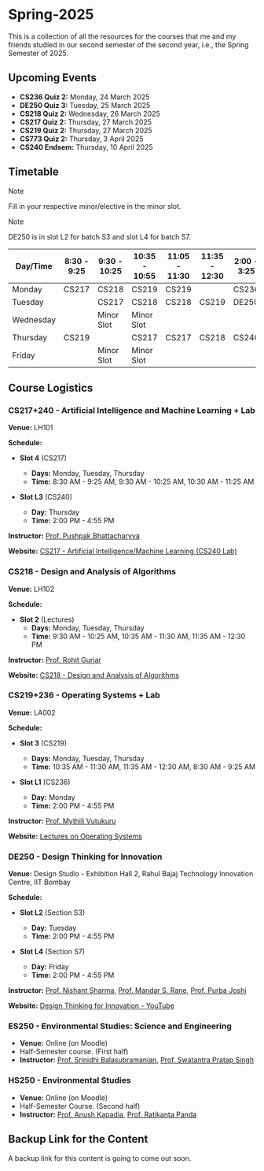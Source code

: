 # Spring-2025

This is a collection of all the resources for the courses that me and my friends studied in our second semester of the second year, i.e., the Spring Semester of 2025.

## Upcoming Events

- **CS236 Quiz 2:** Monday, 24 March 2025
- **DE250 Quiz 3:** Tuesday, 25 March 2025
- **CS218 Quiz 2:** Wednesday, 26 March 2025
- **CS217 Quiz 2:** Thursday, 27 March 2025
- **CS219 Quiz 2:** Thursday, 27 March 2025
- **CS773 Quiz 2:** Thursday, 3 April 2025
- **CS240 Endsem:** Thursday, 10 April 2025

## Timetable

> [!NOTE]  
> Fill in your respective minor/elective in the minor slot.

> [!NOTE]  
> DE250 is in slot L2 for batch S3 and slot L4 for batch S7.

| Day/Time  | 8:30 - 9:25 | 9:30 - 10:25  | 10:35 - 10:55 | 11:05 - 11:30  | 11:35 - 12:30 | 2:00 - 3:25  | 3:30 - 4:55 | 5:30 - 6:55 | 7:00 - 8:25 |
| ------------- | ------------- | ------------- | ------------- | ------------- | ------------- | ------------- | ------------- | ------------- | ------------- |
| Monday | CS217 | CS218 | CS219 | CS219 |   | CS236 | CS236 |   |   |
| Tuesday |   | CS217 | CS218 | CS218 | CS219 | DE250 | DE250 |   |   |
| Wednesday |   | Minor Slot | Minor Slot |   |   |   |   |   |   |
| Thursday | CS219 |   | CS217 | CS217 | CS218 | CS240 | CS240 |   |   |
| Friday |   | Minor Slot | Minor Slot |   |   |   |   |   |   |

## Course Logistics

### CS217+240 - Artificial Intelligence and Machine Learning + Lab

**Venue:** LH101

**Schedule:**

- **Slot 4** (CS217)
  - **Days:** Monday, Tuesday, Thursday 
  - **Time:** 8:30 AM - 9:25 AM, 9:30 AM - 10:25 AM, 10:30 AM - 11:25 AM

- **Slot L3** (CS240)
  - **Day:** Thursday
  - **Time:** 2:00 PM - 4:55 PM
 
**Instructor:** [Prof. Pushpak Bhattacharyya](https://www.cse.iitb.ac.in/~pb/)

**Website:** [CS217 - Artificial Intelligence/Machine Learning (CS240 Lab)](https://www.cse.iitb.ac.in/~cs217/2025/)


### CS218 - Design and Analysis of Algorithms

**Venue:** LH102

**Schedule:**

- **Slot 2** (Lectures)
  - **Days:** Monday, Tuesday, Thursday
  - **Time:** 9:30 AM - 10:25 AM, 10:35 AM - 11:30 AM, 11:35 AM - 12:30 PM
 
**Instructor:** [Prof. Rohit Gurjar](https://www.cse.iitb.ac.in/~rgurjar/)

**Website:** [CS218 - Design and Analysis of Algorithms](https://www.cse.iitb.ac.in/~rgurjar/CS218-2025/)


### CS219+236 - Operating Systems + Lab

**Venue:** LA002

**Schedule:**

- **Slot 3** (CS219)
  - **Days:** Monday, Tuesday, Thursday
  - **Time:** 10:35 AM - 11:30 AM, 11:35 AM - 12:30 AM, 8:30 AM - 9:25 AM

- **Slot L1** (CS236)
  - **Day:** Monday
  - **Time:** 2:00 PM - 4:55 PM
 
**Instructor:** [Prof. Mythili Vutukuru](https://www.cse.iitb.ac.in/~mythili/)

**Website:** [Lectures on Operating Systems](https://www.cse.iitb.ac.in/~mythili/os/)


### DE250 - Design Thinking for Innovation

**Venue:** Design Studio - Exhibition Hall 2, Rahul Bajaj Technology Innovation Centre, IIT Bombay

**Schedule:**

- **Slot L2** (Section S3)
  - **Day:** Tuesday
  - **Time:** 2:00 PM - 4:55 PM

- **Slot L4** (Section S7)
  - **Day:** Friday
  - **Time:** 2:00 PM - 4:55 PM
 
**Instructor:** [Prof. Nishant Sharma](https://www.idc.iitb.ac.in/people/faculty/sharma-nishant), [Prof. Mandar S. Rane](https://mrane.com/), [Prof. Purba Joshi](https://www.idc.iitb.ac.in/people/faculty/joshi-purba)

**Website:** [Design Thinking for Innovation - YouTube](https://www.youtube.com/@DesignThinkingforInnovation)


### ES250 - Environmental Studies: Science and Engineering

- **Venue:** Online (on Moodle)
- Half-Semester course. (First half)
- **Instructor:** [Prof. Srinidhi Balasubramanian](https://www.esed.iitb.ac.in/faculty/srinidhi-balasubramanian), [Prof. Swatantra Pratap Singh](https://www.esed.iitb.ac.in/faculty/swatantra-pratap-singh)


### HS250 - Environmental Studies

- **Venue:** Online (on Moodle)
- Half-Semester Course. (Second half)
- **Instructor:** [Prof. Anush Kapadia](https://www.cps.iitb.ac.in/faculty/anush-kapadia/), [Prof. Ratikanta Panda](https://www.hss.iitb.ac.in/people/faculty/ratikanta-panda)

## Backup Link for the Content

A backup link for this content is going to come out soon.
